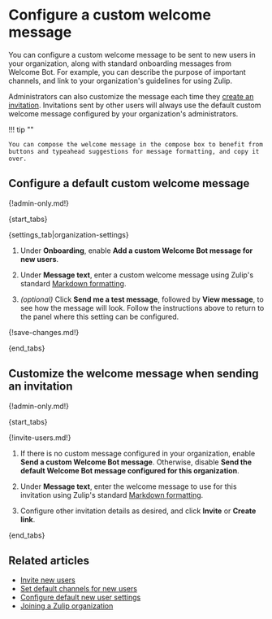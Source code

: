 # Configure a custom welcome message

You can configure a custom welcome message to be sent to new users in your
organization, along with standard onboarding messages from Welcome Bot. For
example, you can describe the purpose of important channels, and link to your
organization's guidelines for using Zulip.

Administrators can also customize the message each time they [create an
invitation](/help/invite-new-users). Invitations sent by other users will always
use the default custom welcome message configured by your organization's
administrators.

!!! tip ""

    You can compose the welcome message in the compose box to benefit from
    buttons and typeahead suggestions for message formatting, and copy it over.


## Configure a default custom welcome message

{!admin-only.md!}

{start_tabs}

{settings_tab|organization-settings}

1. Under **Onboarding**, enable **Add a custom Welcome Bot message for
   new users**.

1. Under **Message text**, enter a custom welcome message using Zulip's standard
   [Markdown formatting](/help/format-your-message-using-markdown).

1. *(optional)* Click **Send me a test message**, followed by **View message**,
   to see how the message will look. Follow the instructions above to return to
   the panel where this setting can be configured.

{!save-changes.md!}

{end_tabs}

## Customize the welcome message when sending an invitation

{!admin-only.md!}

{start_tabs}

{!invite-users.md!}

1. If there is no custom message configured in your organization, enable **Send
   a custom Welcome Bot message**. Otherwise, disable **Send the default Welcome
   Bot message configured for this organization**.

1. Under **Message text**, enter the welcome message to use for this
   invitation using Zulip's standard [Markdown
   formatting](/help/format-your-message-using-markdown).

1. Configure other invitation details as desired, and click **Invite** or
   **Create link**.

{end_tabs}

## Related articles

* [Invite new users](/help/invite-new-users)
* [Set default channels for new users](/help/set-default-channels-for-new-users)
* [Configure default new user settings](/help/configure-default-new-user-settings)
* [Joining a Zulip organization](/help/join-a-zulip-organization)
